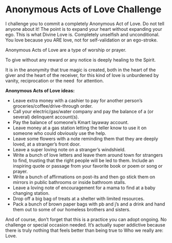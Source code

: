 # Anonymous Acts of Love Challenge

I challenge you to commit a completely Anonymous Act of Love. Do not tell anyone about it\! The point is to expand your heart without expanding your ego. This is what Divine Love is. Completely unselfish and unconditional. You love because you ARE love, not for self\-validation or an ego\-stroke.

Anonymous Acts of Love are a type of worship or prayer.

To give without any reward or any notice is deeply healing to the Spirit.

It is in the anonymity that true magic is created, both in the heart of the giver and the heart of the receiver, for this kind of love is unburdened by vanity, reciprocation or the need  for attention.

**Anonymous Acts of Love ideas:**

- Leave extra money with a cashier to pay for another person’s groceries/coffee/drive\-through order. 
- Call your electric/gas/water company and pay the balance of a \(or several\) delinquent account\(s\).  
- Pay the balance of someone’s Kmart layaway account.  
- Leave money at a gas station letting the teller know to use it on someone who could obviously use the help. 
- Leave some flowers with a note reminding them that they are deeply loved, at a stranger’s front door. 
- Leave a super loving note on a stranger’s windshield.
- Write a bunch of love letters and leave them around town for strangers to find, trusting that the right people will be led to them. Include an inspiring quote or passage from your favorite book or poem or song or prayer. 
- Write a bunch of affirmations on post\-its and then go stick them on mirrors in public bathrooms or inside bathroom stalls.
- Leave a loving note of encouragement for a mama to find at a baby changing station. 
- Drop off a big bag of treats at a shelter with limited resources. 
- Pack a bunch of brown paper bags with pb and j’s and a drink and hand them out to some of our homeless brothers and sisters.

And of course, don’t forget that this is a practice you can adopt ongoing. No challenge or special occasion needed. It’s actually super addictive because there is truly nothing that feels better than being true to Who we really are: Love.
